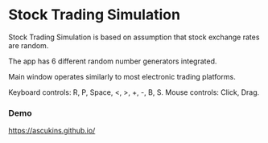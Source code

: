 # Stock Trading Simulation

Stock Trading Simulation is based on assumption that stock exchange rates are random.

The app has 6 different random number generators integrated.

Main window operates similarly to most electronic trading platforms.

Keyboard controls: R, P, Space, <, >, +, -, B, S.
Mouse controls: Click, Drag.

### Demo

https://ascukins.github.io/
